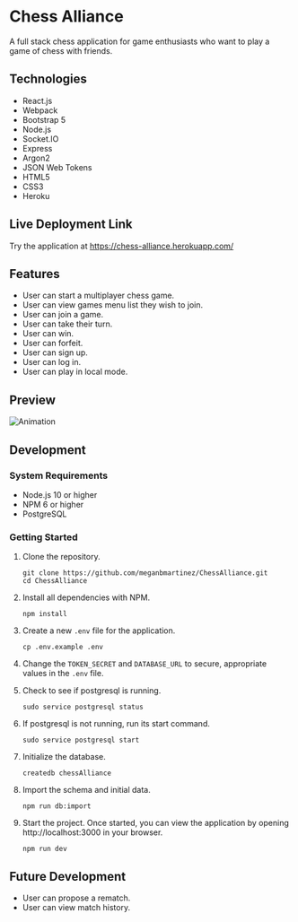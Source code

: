 # Chess Alliance

A full stack chess application for game enthusiasts who want to play a game of chess with friends.

## Technologies

- React.js
- Webpack
- Bootstrap 5
- Node.js
- Socket.IO
- Express
- Argon2
- JSON Web Tokens
- HTML5
- CSS3
- Heroku

## Live Deployment Link

Try the application at https://chess-alliance.herokuapp.com/

## Features

- User can start a multiplayer chess game.
- User can view games menu list they wish to join.
- User can join a game.
- User can take their turn.
- User can win.
- User can forfeit.
- User can sign up.
- User can log in.
- User can play in local mode.

## Preview

![Animation](https://user-images.githubusercontent.com/6316645/157753440-0eb24a3f-e2b0-46cb-9fa3-84e743370d61.gif)

## Development

### System Requirements

- Node.js 10 or higher
- NPM 6 or higher
- PostgreSQL

### Getting Started

1. Clone the repository.

    ```shell
    git clone https://github.com/meganbmartinez/ChessAlliance.git
    cd ChessAlliance
    ```

2. Install all dependencies with NPM.

    ```shell
    npm install
    ```

3. Create a new `.env` file for the application.

    ```shell
    cp .env.example .env
    ```

4. Change the `TOKEN_SECRET` and `DATABASE_URL` to secure, appropriate values in the `.env` file.

5. Check to see if postgresql is running.

    ```shell
    sudo service postgresql status
    ```

6. If postgresql is not running, run its start command.

    ```shell
    sudo service postgresql start
    ```

7. Initialize the database.

    ```shell
    createdb chessAlliance
    ```

8. Import the schema and initial data.

    ```shell
    npm run db:import
    ```

9. Start the project. Once started, you can view the application by opening http://localhost:3000 in your browser.

    ```shell
    npm run dev
    ```

## Future Development
- User can propose a rematch.
- User can view match history.
